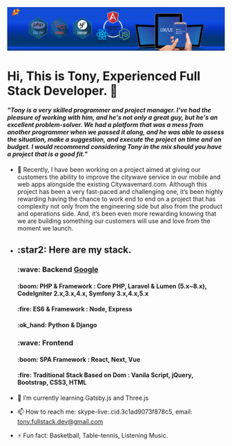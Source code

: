 <img src="./background.png">
<h1>Hi, This is Tony, Experienced Full Stack Developer. 👋</h1>
<h4><i>"Tony is a very skilled programmer and project manager. I've had the pleasure of working with him, and he's not only a great guy, but he's an excellent problem-solver. We had a platform that was a mess from another programmer when we passed it along, and he was able to assess the situation, make a suggestion, and execute the project on time and on budget. I would recommend considering Tony in the mix should you have a project that is a good fit."</h4></i>

- 🔭 Recently, I have been working on a project aimed at giving our customers the ability to improve the citywave service in our mobile and web apps alongside the existing Citywavemard.com. Although this project has been a very fast-paced and challenging one, it’s been highly rewarding having the chance to work end to end on a project that has complexity not only from the engineering side but also from the product and operations side. And, it’s been even more rewarding knowing that we are building something our customers will use and love from the moment we launch.
- <h2>:star2: Here are my stack.</h2>
    <h3> :wave: <b>Backend</b> <a href="https://www.google.com/" target="_blank">Google</a></h3> 
    <h4> :boom: PHP & Framework : Core PHP, Laravel & Lumen (5.x~8.x), CodeIgniter 2.x,3.x,4.x, Symfony 3.x,4.x,5.x </h4>
    <h4> :fire: ES6 & Framework : Node, Express </h4>
    <h4> :ok_hand: Python & Django </h4>
    
    <h3> :wave: <b>Frontend</b></h3> 
    <h4> :boom: SPA Framework : React, Next, Vue </h4>
    <h4> :fire: Traditional Stack Based on Dom : Vanila Script, jQuery, Bootstrap, CSS3, HTML</h4>

- 🌱 I’m currently learning Gatsby.js and Three.js
- 📫 How to reach me: skype-live:.cid.3c1ad9073f878c5, email: tony.fullstack.dev@gmail.com             
- ⚡ Fun fact: Basketball, Table-tennis, Listening Music.
    


